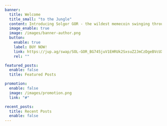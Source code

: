 ```yaml
---
banner:
  title: Welcome 
  title_small: "to the Jungle"
  content: Introducing Solgor GOR - the wildest memecoin swinging through the Solana Jungle!
  image_enable: true
  image: /images/banner-author.png
  button:
    enable: true
    label: BUY NOW!
    link: https://jup.ag/swap/SOL-GOR_BG745juV1EHRUk2SxsuZ2JmCzDgeBVcUXioLSTDvhSpF
    rel: ""

featured_posts:
  enable: false
  title: Featured Posts

promotion:
  enable: false
  image: /images/promotion.png
  link: "#"

recent_posts:
  title: Recent Posts
  enable: false
---
```

